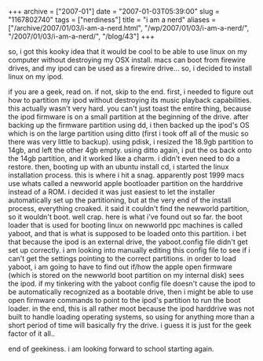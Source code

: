 +++
archive = ["2007-01"]
date = "2007-01-03T05:39:00"
slug = "1167802740"
tags = ["nerdiness"]
title = "i am a nerd"
aliases = ["/archive/2007/01/03/i-am-a-nerd.html", "/wp/2007/01/03/i-am-a-nerd/", "/2007/01/03/i-am-a-nerd/", "/blog/43"]
+++

so, i got this kooky idea that it would be cool to be able to use linux on
my computer without destroying my OSX install. macs can boot from firewire
drives, and my ipod can be used as a firewire drive... so, i decided to
install linux on my ipod.

if you are a geek, read on. if not, skip to the end.  first, i needed to
figure out how to partition my ipod without destroying its music playback
capabilities. this actually wasn't very hard. you can't just toast the
entire thing, because the ipod firmware is on a small partition at the
beginning of the drive. after backing up the firmware partition using dd,
i then backed up the ipod's OS which is on the large partition using ditto
(first i took off all of the music so there was very little to backup).
using pdisk, i resized the 18.9gb partition to 14gb, and left the other
4gb empty. using ditto again, i put the os back onto the 14gb partition,
and it worked like a charm. i didn't even need to do a restore. then,
booting up with an ubuntu install cd, i started the linux installation
process. this is where i hit a snag. apparently post 1999 macs use whats
called a newworld apple bootloader partition on the harddrive instead of
a ROM. i decided it was just easiest to let the installer automatically
set up the partitioning, but at the very end of the install process,
everything croaked. it said it couldn't find the newworld partition, so it
wouldn't boot. well crap. here is what i've found out so far. the boot
loader that is used for booting linux on newworld ppc machines is called
yaboot, and that is what is supposed to be loaded onto this partition.
i bet that because the ipod is an external drive, the yaboot.config file
didn't get set up correctly. i am looking into manually editing this
config file to see if i can't get the settings pointing to the correct
partitions. in order to load yaboot, i am going to have to find out if/how
the apple open firmware (which is stored on the newworld boot partition on
my internal disk) sees the ipod. if my tinkering with the yaboot config
file doesn't cause the ipod to be automatically recognized as a bootable
drive, then i might be able to use open firmware commands to point to the
ipod's partition to run the boot loader. in the end, this is all rather
moot because the ipod harddrive was not built to handle loading operating
systems, so using for anything more than a short period of time will
basically fry the drive. i guess it is just for the geek factor of it
all..

end of geekiness. i am looking forward to school starting again.

